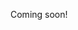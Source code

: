 Coming soon!

<!--

https://news.ycombinator.com/item?id=25296469

https://youtu.be/hhMAt3BluAU

-->
